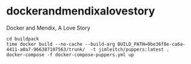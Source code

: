 # dockerandmendixalovestory
Docker and Mendix, A Love Story

```
cd buildpack
time docker build --no-cache --build-arg BUILD_PATH=0be36f8e-ca6a-4411-a0a7-966387107563/trunk/  -t jimleitch/puppers:latest .
docker-compose -f docker-compose-puppers.yml up


